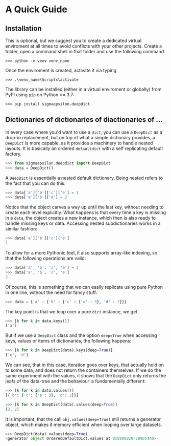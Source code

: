 # A Quick Guide

## Installation

This is optional, but we suggest you to create a dedicated virtual enviroment at all times to avoid conflicts with your other projects. Create a folder, open a command shell in that folder and use the following command

```console
>>> python -m venv venv_name
```

Once the enviroment is created, activate it via typing

```console
>>> .\venv_name\Scripts\activate
```

The library can be installed (either in a virtual enviroment or globally) from PyPI using `pip` on Python >= 3.7:

```console
>>> pip install sigmaepsilon.deepdict
```

## Dictionaries of dictionaries of diactionaries of ...

In every case where you'd want to use a `dict`, you can use a `DeepDict` as a drop-in replacement, but on top of what a simple dictionary provides, a `DeepDict` is more capable, as it provides a machinery to handle nested layouts. It is basically an ordered `defaultdict` with a self replicating default factory.

```python
>>> from sigmaepsilon.deepdict import DeepDict
>>> data = DeepDict()
```

A `DeepDict` is essentially a nested default dictionary. Being nested refers to the fact that you can do this:

```python
>>> data['a']['b']['c']['e'] = 1
>>> data['a']['b']['d'] = 2
```

Notice that the object carves a way up until the last key, without needing to create each level explicitly. What happens is that every time a key is missing in a `data`, the object creates a new instance, which then is also ready to handle missing keys or data. Accessing nested subdictionaries works in a similar fashion:

```python
>>> data['a']['b']['c']['e']
1
```

To allow for a more Pythonic feel, it also supports array-like indexing, so that the following operations are valid:

```python
>>> data['a', 'b', 'c', 'e'] = 3
>>> data['a', 'b', 'c', 'e']
3
```

Of course, this is something that we can easily replicate using pure Python in one line, without the need for fancy stuff:

```python
>>> data = {'a' : {'b' : {'c' : {'e' : 3}, 'd' : 2}}}    
```

The key point is that we loop over a pure `dict` instance, we get

```python
>>> [k for k in data.keys()]
['a']    
```

But if we use a `DeepDict` class and the option `deep=True` when accessing
keys, values or items of dictionaries, the following happens:

```python
>>> [k for k in DeepDict(data).keys(deep=True)]
['e', 'd']    
```

We can see, that in this case, iteration goes over keys, that actually hold on to some data, and does not return the containers themselves. If we do the same experiment with the values, it shows that the `DeepDict` only returns the leafs of the data-tree and the behaviour is fundamentally different:

```python
>>> [k for k in data.values()]
[{'b': {'c': {'e': 3}, 'd': 2}}]    
```

```python
>>> [k for k in DeepDict(data).values(deep=True)]
[3, 2]    
```

It is important, that the call `obj.values(deep=True)` still returns a generator object, which makes it memory efficient when looping over large datasets.

```python
>>> DeepDict(data).values(deep=True)
<generator object OrderedDefaultDict.values at 0x0000028F209D54A0>    
```
